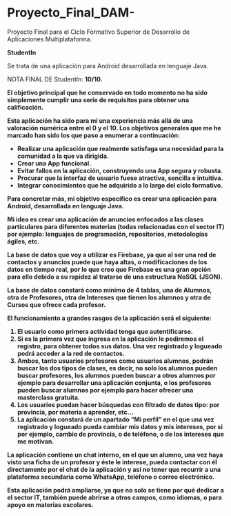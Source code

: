 # Proyecto_Final_DAM-
Proyecto Final para el Ciclo Formativo Superior de Desarrollo de Aplicaciones Multiplataforma.

<b>StudentIn</b>

Se trata de una aplicación para Android desarrollada en lenguaje Java.

NOTA FINAL DE StudentIn: <b>10/10.

El objetivo principal que he conservado en todo momento no ha sido simplemente cumplir una serie de requisitos para obtener una calificación.

Esta aplicación ha sido para mí una experiencia más allá de una valoración numérica entre el 0 y el 10. Los objetivos generales que me he marcado han sido los que paso a enumerar a continuación:
<ul>
<li>Realizar una aplicación que realmente satisfaga una necesidad para la comunidad a la que va dirigida.</li>  
<li>Crear una App funcional.</li>
<li>Evitar fallos en la aplicación, construyendo una App segura y robusta.</li>
<li>Procurar que la interfaz de usuario fuese atractiva, sencilla e intuitiva.</li>
<li>Integrar conocimientos que he adquirido a lo largo del ciclo formativo.</li>
  </ul>
Para concretar más, mi objetivo específico es crear una aplicación para Android, desarrollada en lenguaje Java.

Mi idea es crear una aplicación de anuncios enfocados a las clases particulares para diferentes materias (todas relacionadas con el sector IT) por ejemplo: lenguajes de programación, repositorios, metodologías ágiles, etc.

La base de datos que voy a utilizar es Firebase, ya que al ser una red de contactos y anuncios puede que haya altas, o modificaciones de los datos en tiempo real, por lo que creo que Firebase es una gran opción para ello debido a su rapidez al tratarse de una estructura NoSQL (JSON).

La base de datos constará como mínimo de 4 tablas, una de Alumnos, otra de Profesores, otra de Intereses que tienen los alumnos y otra de Cursos que ofrece cada profesor.

El funcionamiento a grandes rasgos de la aplicación será el siguiente:
<ol>
  <li>El usuario como primera actividad tenga que autentificarse.</li>
  <li>Si es la primera vez que ingresa en la aplicación le pediremos el registro, para obtener todos sus datos. Una vez registrado y logueado podrá acceder a la red de contactos.</li>
<li>Ambos, tanto usuarios profesores como usuarios alumnos, podrán buscar los dos tipos de clases, es decir, no solo los alumnos pueden buscar profesores, los alumnos pueden buscar a otros alumnos por ejemplo para desarrollar una aplicación conjunta, o los profesores pueden buscar alumnos por ejemplo para hacer ofrecer una masterclass gratuita.</li>
<li>Los usuarios puedan hacer búsquedas con filtrado de datos tipo: por provincia, por materia a aprender, etc...</li>
<li>La aplicación constará de un apartado “Mi perfil” en el que una vez registrado y logueado pueda cambiar mis datos y mis intereses, por si por ejemplo, cambio de provincia, o de teléfono, o de los intereses que me motivan.</li> 
  </ol>
  
La aplicación contiene un chat interno, en el que un alumno, una vez haya visto una ficha de un profesor y éste le interese, pueda contactar con él directamente por el chat de la aplicación y así no tener que recurrir a una plataforma secundaria como WhatsApp, teléfono o correo electrónico.

Esta aplicación podrá ampliarse, ya que no solo se tiene por qué dedicar a el sector IT, también puede abrirse a otros campos, como idiomas, o para apoyo en materias escolares. 
